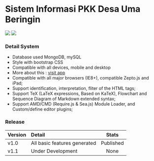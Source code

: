 # Sistem Informasi PKK Desa Uma Beringin
![](https://img.shields.io/github/tag/pandao/editor.md.svg) ![](https://img.shields.io/github/release/pandao/editor.md.svg)
### Detail System

- Database used MongoDB, mySQL
- Style with bootstrap CSS
- Compatible with all devices, mobile and desktop
- More about this : [visit app](http://pkk.umaberingin.desa.id/)
- Compatible with all major browsers (IE8+), compatible Zepto.js and iPad;
- Support identification, interpretation, fliter of the HTML tags;
- Support TeX (LaTeX expressions, Based on KaTeX), Flowchart and Sequence Diagram of Markdown extended syntax;
- Support AMD/CMD (Require.js & Sea.js) Module Loader, and Custom/define editor plugins;

### Release
| Version  | Detail  | Stats |
| :------------ |:-------------| :-----:|
| v1.0      | All basic features generated | Published |
| v1.1      | Under Development | None |

